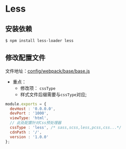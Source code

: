 # Less

## 安装依赖
```bash
$ npm install less-loader less
```

## 修改配置文件
文件地址：[config/webpack/base/base.js](/config/webpack/base/base.js)
* 重点：
  * 修改项： `cssType`
  * 样式文件后缀需要与`cssType`对应;

```js
module.exports = {
  devHost : '0.0.0.0',
  devPort : '1000',
  viewType: 'html',
  // 此处配置针对Css预处理器
  cssType : 'less', /* sass,scss,less,pcss,css...*/
  cdnPath : '/',
  version : '1.0.0'
};
```
